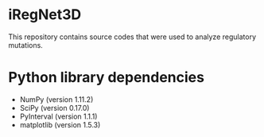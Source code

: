 # iRegNet3D

This repository contains source codes that were used to analyze regulatory mutations.



# Python library dependencies

* NumPy (version 1.11.2)
* SciPy (version 0.17.0)
* PyInterval (version 1.1.1)
* matplotlib (version 1.5.3)
